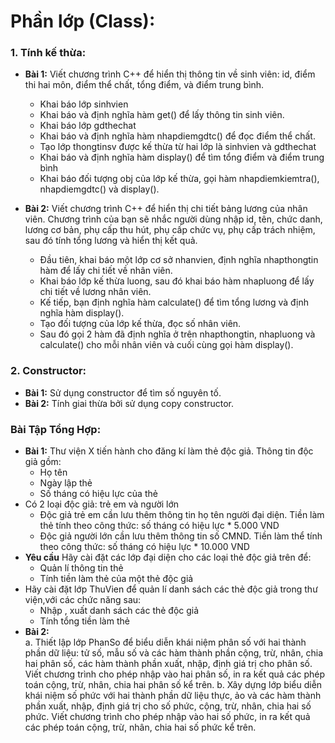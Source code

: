 # Phần lớp (Class):

### 1. Tính kế thừa:

- **Bài 1:** Viết chương trình C++ để hiển thị thông tin về sinh viên: id, điểm thi hai môn, điểm thể chất, tổng điểm, và điểm trung bình.
  - Khai báo lớp sinhvien
  - Khai báo và định nghĩa hàm get() để lấy thông tin sinh viên.
  - Khai báo lớp gdthechat
  - Khai báo và định nghĩa hàm nhapdiemgdtc() để đọc điểm thể chất.
  - Tạo lớp thongtinsv được kế thừa từ hai lớp là sinhvien và gdthechat
  - Khai báo và định nghĩa hàm display() để tìm tổng điểm và điểm trung bình
  - Khai báo đối tượng obj của lớp kế thừa, gọi hàm nhapdiemkiemtra(), nhapdiemgdtc() và display().

- **Bài 2:** Viết chương trình C++ để hiển thị chi tiết bảng lương của nhân viên. Chương trình của bạn sẽ nhắc người dùng nhập id, tên, chức danh, lương cơ bản, phụ cấp thu hút, phụ cấp chức vụ, phụ cấp trách nhiệm, sau đó tính tổng lương và hiển thị kết quả.
   - Đầu tiên, khai báo một lớp cơ sở nhanvien, định nghĩa nhapthongtin hàm để lấy chi tiết về nhân viên.
   - Khai báo lớp kế thừa luong, sau đó khai báo hàm nhapluong để lấy chi tiết về lương nhân viên.
   - Kế tiếp, bạn định nghĩa hàm calculate() để tìm tổng lương và định nghĩa hàm display().
   - Tạo đối tượng của lớp kế thừa, đọc số nhân viên.
   - Sau đó gọi 2 hàm đã định nghĩa ở trên nhapthongtin, nhapluong và calculate() cho mỗi nhân viên và cuối cùng gọi hàm display().

### 2. Constructor:

   - **Bài 1:** Sử dụng constructor để tìm số nguyên tố.
   - **Bài 2:** Tính giai thừa bởi sử dụng copy constructor.

### Bài Tập Tổng Hợp:
   - **Bài 1:** Thư viện X tiến hành cho đăng kí làm thẻ độc giả. Thông tin độc giả gồm: 
     - Họ tên 
     - Ngày lập thẻ
     - Số tháng có hiệu lực của thẻ
   -  Có 2 loại độc giả: trẻ em và người lớn
      - Độc giả trẻ em cần lưu thêm thông tin họ tên người đại diện. Tiền làm thẻ tính theo công thức: số tháng có hiệu lực * 5.000 VND
      - Độc giả người lớn cần lưu thêm thông tin số CMND. Tiền làm thể tính theo công thức: số tháng có hiệu lực * 10.000 VND 
   - **Yêu cầu** Hãy cài đặt các lớp đại diện cho các loại thẻ độc giả trên để: 
     - Quản lí thông tin thẻ 
     - Tính tiền làm thẻ của một thẻ độc giả 
   - Hãy cài đặt lớp ThuVien để quản lí danh sách các thẻ độc giả trong thư viện,với các chức năng sau:
     - Nhập , xuất danh sách các thẻ độc giả 
     - Tính tổng tiền làm thẻ
  - **Bài 2:**   
  a. Thiết lập lớp PhanSo để biểu diễn khái niệm phân số với hai thành phần dữ liệu:
tử số, mẫu số và các hàm thành phần cộng, trừ, nhân, chia hai phân số, các 
hàm thành phần xuất, nhập, định giá trị cho phân số. Viết chương trình cho 
phép nhập vào hai phân số, in ra kết quả các phép toán cộng, trừ, nhân, chia hai 
phân số kể trên.
    b. Xây dựng lớp biểu diễn khái niệm số phức với hai thành phần dữ liệu thực, ảo
và các hàm thành phần xuất, nhập, định giá trị cho số phức, cộng, trừ, nhân, 
chia hai số phức. Viết chương trình cho phép nhập vào hai số phức, in ra kết quả
các phép toán cộng, trừ, nhân, chia hai số phức kể trên.
